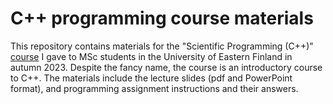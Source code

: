 # C++ programming course materials
This repository contains materials for the "Scientific Programming (C++)" [course](https://opas.peppi.uef.fi/en/course/LS00DB72/118309?period=2023-2024 "Link to the curriculum") I gave to MSc students in the University of Eastern Finland in autumn 2023.
Despite the fancy name, the course is an introductory course to C++. The materials include the lecture slides (pdf and PowerPoint format), and programming assignment instructions and their answers.
